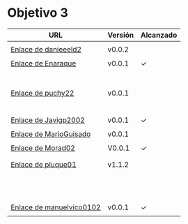 # Objetivo 3

| URL                                        | Versión | Alcanzado |
|--------------------------------------------|---------|-----------|
| <!-- Enlace de sergioae19 --> | | |
| [Enlace de danieeeld2](https://github.com/danieeeld2/LogisticsRoutes/pull/19) | v0.0.2 | |
| <!-- Enlace de LuciaAnsino --> | | |
| [Enlace de Enaraque](https://github.com/Enaraque/bus_stadistics/pull/18) | v0.0.1 |✓ |
| <!-- Enlace de giorgiogiovanni --> | | |
| <!-- Enlace de PabloBarTo --> | | |
| <!-- Enlace de danibarranqueroo --> | | |
| <!-- Enlace de Amadocm --> | | |
| <!-- Enlace de marinajcs --> | | |
| <!-- Enlace de GiancaGrizzly --> | | |
| <!-- Enlace de adelahera --> | | |
| [Enlace de puchy22](https://github.com/puchy22/nutri-app/pull/16) | v0.0.1 | |
| <!-- Enlace de carlotiii30 --> | | |
| <!-- Enlace de sergioffdez --> | | |
| <!-- Enlace de DarckMonster --> | | |
| <!-- Enlace de eugrdfolcha --> | | |
| <!-- Enlace de diagmatrix --> | | |
| <!-- Enlace de JaimeGM96 --> | | |
| [Enlace de Javigp2002](https://github.com/javigp2002/LazyFood/pull/18) | v0.0.1 |✓  |
| <!-- Enlace de shvtwp --> | | |
| [Enlace de MarioGuisado](https://github.com/MarioGuisado/TrainMe/pull/34) | v0.0.1 | |
| <!-- Enlace de J P S --> | | |
| [Enlace de Morad02](https://github.com/Morad02/F1Data/pull/15) | V0.0.1 |✓ |
| <!-- Enlace de albertolj --> | | |
| <!-- Enlace de Christianlr --> | | |
| [Enlace de pluque01](https://github.com/pluque01/CofreSagradoVirtual/pull/20) | v1.1.2 | |
| <!-- Enlace de josemponce --> | | |
| <!-- Enlace de smallPingu --> | | |
| <!-- Enlace de chelunike --> | | |
| <!-- Enlace de M M M --> | | |
| <!-- Enlace de moshidev --> | | |
| <!-- Enlace de R L O E --> | | |
| <!-- Enlace de migueruiz --> | | |
| <!-- Enlace de Javito198 --> | | |
| <!-- Enlace de Alvarosanpal --> | | |
| <!-- Enlace de spmanolo --> | | |
| <!-- Enlace de carlosservi --> | | |
| <!-- Enlace de raultl12 --> | | |
| [Enlace de manuelvico0102](https://github.com/manuelvico0102/easySelect/pull/20) | v0.0.1 |✓ |
| <!-- Enlace de johnwaves --> | | |
